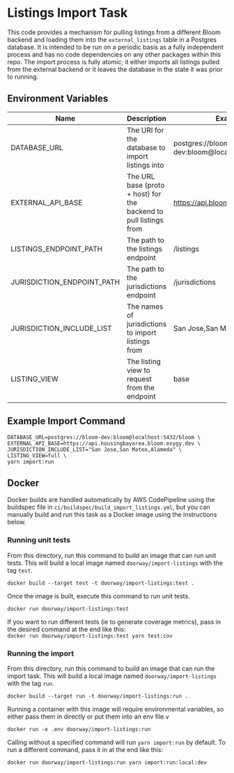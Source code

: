 # Listings Import Task

This code provides a mechanism for pulling listings from a different Bloom backend and loading them into the `external_listings` table in a Postgres database. It is intended to be run on a periodic basis as a fully independent process and has no code dependencies on any other packages within this repo. The import process is fully atomic; it either imports all listings pulled from the external backend or it leaves the database in the state it was prior to running.

## Environment Variables

| Name                       | Description                                                       | Example                                         | Default        | Type                   |
| -------------------------- | ----------------------------------------------------------------- | ----------------------------------------------- | -------------- | ---------------------- |
| DATABASE_URL               | The URI for the database to import listings into                  | postgres://bloom-dev:bloom@localhost:5432/bloom |                | string                 |
| EXTERNAL_API_BASE          | The URL base (proto + host) for the backend to pull listings from | https://api.bloom.example                       |                | string                 |
| LISTINGS_ENDPOINT_PATH     | The path to the listings endpoint                                 | /listings                                       | /listings      | string                 |
| JURISDICTION_ENDPOINT_PATH | The path to the jurisdictions endpoint                            | /jurisdictions                                  | /jurisdictions | string                 |
| JURISDICTION_INCLUDE_LIST  | The names of jurisdictions to import listings from                | San Jose,San Mateo,Alameda                      |                | comma-delimited string |
| LISTING_VIEW               | The listing view to request from the endpoint                     | base                                            | base           | "base" \| "full"       |

## Example Import Command

```
DATABASE_URL=postgres://bloom-dev:bloom@localhost:5432/bloom \
EXTERNAL_API_BASE=https://api.housingbayarea.bloom.exygy.dev \
JURISDICTION_INCLUDE_LIST="San Jose,San Mateo,Alameda" \
LISTING_VIEW=full \
yarn import:run
```

## Docker

Docker builds are handled automatically by AWS CodePipeline using the buildspec file in `ci/buildspec/build_import_listings.yml`, but you can manually build and run this task as a Docker image using the instructions below.

### Running unit tests

From this directory, run this command to build an image that can run unit tests. This will build a local image named `doorway/import-listings` with the tag `test`.

`docker build --target test -t doorway/import-listings:test .`

Once the image is built, execute this command to run unit tests.

`docker run doorway/import-listings:test`

If you want to run different tests (ie to generate coverage metrics), pass in the desired command at the end like this:  
`docker run doorway/import-listings:test yarn test:cov`

### Running the import

From this directory, run this command to build an image that can run the import task. This will build a local image named `doorway/import-listings` with the tag `run`.

`docker build --target run -t doorway/import-listings:run .`

Running a container with this image will require environmental variables, so either pass them in directly or put them into an env file.v

`docker run -e .env doorway/import-listings:run`

Calling without a specified command will run `yarn import:run` by default. To run a different command, pass it in at the end like this:

`docker run doorway/import-listings:run yarn import:run:local:dev`
